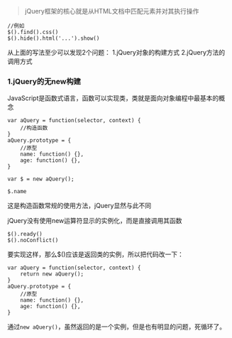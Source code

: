>jQuery框架的核心就是从HTML文档中匹配元素并对其执行操作

```
//例如
$().find().css()
$().hide().html('...').show()
```

从上面的写法至少可以发现2个问题：
1.jQuery对象的构建方式
2.jQuery方法的调用方式

### 1.jQuery的无new构建

JavaScript是函数式语言，函数可以实现类，类就是面向对象编程中最基本的概念

```
var aQuery = function(selector, context) {
    //构造函数
}
aQuery.prototype = {
    //原型
    name: function() {},
    age: function() {},
}

var $ = new aQuery();

$.name
```

这是构造函数常规的使用方法，jQuery显然与此不同

jQuery没有使用new运算符显示的实例化，而是直接调用其函数

```
$().ready()
$().noConflict()
```

要实现这样，那么$()应该是返回类的实例，所以把代码改一下：

```
var aQuery = function(selector, context) {
    return new aQuery();
}
aQuery.prototype = {
    //原型
    name: function() {},
    age: function() {},
}
```

通过`new aQuery()`，虽然返回的是一个实例，但是也有明显的问题，死循环了。


